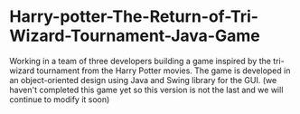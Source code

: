 # Harry-potter-The-Return-of-Tri-Wizard-Tournament-Java-Game
Working in a team of three developers building a game inspired by the tri-wizard tournament from the Harry Potter movies. The game is developed in an object-oriented design using Java and Swing library for the GUI.
(we haven't completed this game yet so this version is not the last and we will continue to modify it soon)
